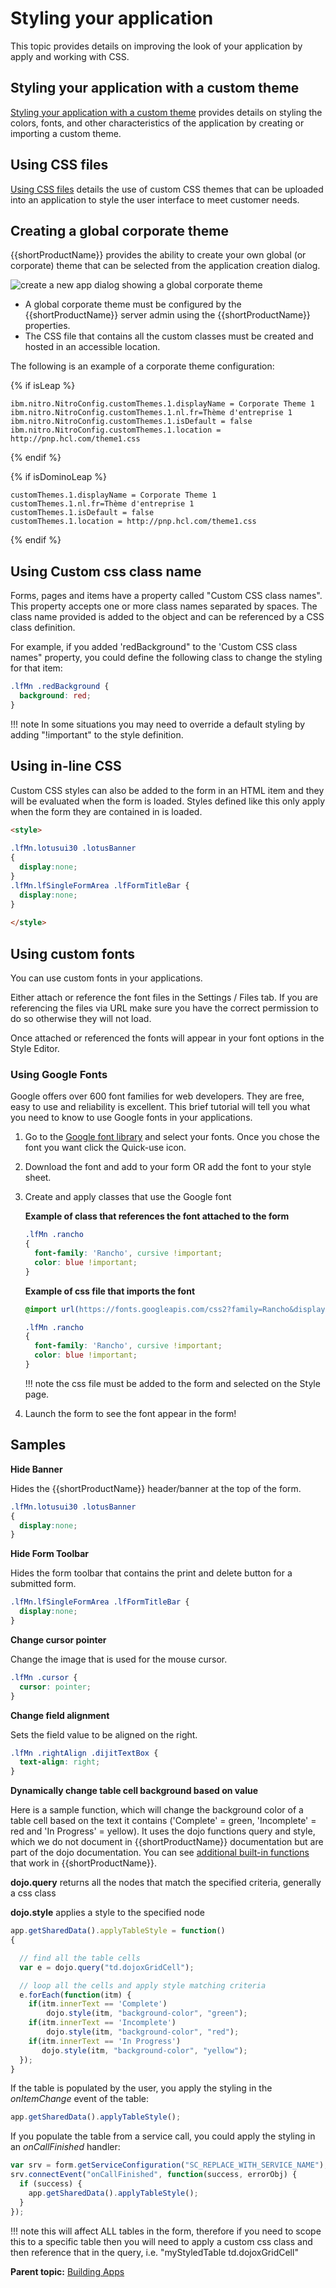 # Styling your application

This topic provides details on improving the look of your application by apply and working with CSS.

## Styling your application with a custom theme

[Styling your application with a custom theme](cr_custom_theme.md) provides details on styling the colors, fonts, and other characteristics of the application by creating or importing a custom theme.

<!---   An application can have one theme; the theme is applied to all forms in the application.
-   Themes are customized in the **Style** tab.
-   Settings made in the **General** section of the **Theme Editor** will be applied to specific attributes of all items in your application, but will be overridden by settings made to a more specific item type. For example, settings made in **General** \> **Fonts** \> **General** can be overridden by values set in **General** \> **Fonts** \> **Label Fonts** or set in **Buttons** \> **Fonts**.
-   A section's background color and border visibility can be set in the item's properties. This will override the theme settings.
-   Background images maintain aspect ratio, but are stretched to fit the browser window.
-   During application design, themes, and custom CSS are not applied to your application. To see how your application will display to end users, use the **Preview** button in either the **Theme Editor** dialog or the main banner.
-   Browsers support different font file types \(eg. .woff, .woff2, .ttf, eot, and .otf\), so when specifying a custom font in your theme, you may need to include multiple font file types for a specific font family in order for it to render in all browsers.
-   Themes can be exported and then imported into another application.
    -   To increase the portability of your customized theme, use the option to **Maintain a link to the file only** for font files and background image, instead of importing them into your application.
-   Some limitations exist in IE8, including differences around the way IE8 displays background images.
-   Custom CSS can be used in combination with themes.
    -   Custom CSS that you have included in your application is applied after all theme styling is applied except when the replace theme checkbox is selected. In this case, the custom CSS is the only styling that is applied to your application. CSS precedence rules still apply though, so some custom CSS may not override all theme settings.
    -   The **Show CSS** feature in the **Style** tab can be used by custom CSS developers to understand the CSS that is being generated by the theme.
    -   Custom CSS is not applied to the sample form in the **Theme Editor** dialog but is applied to the sample form in the **Style** tab.-->

## Using CSS files

[Using CSS files](ex_css_toc.md) details the use of custom CSS themes that can be uploaded into an application to style the user interface to meet customer needs.


## Creating a global corporate theme

{{shortProductName}} provides the ability to create your own global (or corporate) theme that can be selected from the application creation dialog.

![create a new app dialog showing a global corporate theme](graphics/css_corporate_theme_new_app.png)

- A global corporate theme must be configured by the {{shortProductName}} server admin using the {{shortProductName}} properties.
- The CSS file that contains all the custom classes must be created and hosted in an accessible location.

The following is an example of a corporate theme configuration:

{% if isLeap %}
```text
ibm.nitro.NitroConfig.customThemes.1.displayName = Corporate Theme 1
ibm.nitro.NitroConfig.customThemes.1.nl.fr=Thème d'entreprise 1
ibm.nitro.NitroConfig.customThemes.1.isDefault = false
ibm.nitro.NitroConfig.customThemes.1.location = http://pnp.hcl.com/theme1.css
```
{% endif %}

{% if isDominoLeap %}
```text
customThemes.1.displayName = Corporate Theme 1
customThemes.1.nl.fr=Thème d'entreprise 1
customThemes.1.isDefault = false
customThemes.1.location = http://pnp.hcl.com/theme1.css
```
{% endif %}

## Using Custom css class name

Forms, pages and items have a property called "Custom CSS class names".  This property accepts one or more class names separated by spaces.  The class name provided is added to the object and can be referenced by a CSS class definition.  

For example, if you added 'redBackground" to the 'Custom CSS class names" property, you could define the following class to change the styling for that item:

```css
.lfMn .redBackground {
  background: red;
}
```

!!! note
    In some situations you may need to override a default styling by adding "!important" to the style definition.

## Using in-line CSS

Custom CSS styles can also be added to the form in an HTML item and they will be evaluated when the form is loaded.  Styles defined like this only apply when the form they are contained in is loaded.

```html
<style>
  
.lfMn.lotusui30 .lotusBanner
{
  display:none;
}
.lfMn.lfSingleFormArea .lfFormTitleBar {
  display:none;
}
  
</style>
```

## Using custom fonts

You can use custom fonts in your applications.

Either attach or reference the font files in the Settings / Files tab.  If you are referencing the files via URL make sure you have the correct permission to do so otherwise they will not load. 

Once attached or referenced the fonts will appear in your font options in the Style Editor.

### Using Google Fonts

Google offers over 600 font families for web developers. They are free, easy to use and reliability is excellent. This brief tutorial will tell you what you need to know to use Google fonts in your applications.

1. Go to the [Google font library](http://www.google.com/fonts) and select your fonts. Once you chose the font you want click the Quick-use icon.

2. Download the font and add to your form OR add the font to your style sheet.

3. Create and apply classes that use the Google font

    **Example of class that references the font attached to the form**

    ```css
    .lfMn .rancho
    {
      font-family: 'Rancho', cursive !important;
      color: blue !important;
    }
    ```

    **Example of css file that imports the font**

    ```css
    @import url(https://fonts.googleapis.com/css2?family=Rancho&display=swap);

    .lfMn .rancho
    {
      font-family: 'Rancho', cursive !important;
      color: blue !important;
    }
    ```

    !!! note
        the css file must be added to the form and selected on the Style page.

4. Launch the form to see the font appear in the form! 

## Samples

**Hide Banner**

Hides the {{shortProductName}} header/banner at the top of the form.

```css
.lfMn.lotusui30 .lotusBanner
{
  display:none;
}
```

**Hide Form Toolbar**

Hides the form toolbar that contains the print and delete button for a submitted form.

```css
.lfMn.lfSingleFormArea .lfFormTitleBar {
  display:none;
}
```

**Change cursor pointer**

Change the image that is used for the mouse cursor.

```css
.lfMn .cursor {
  cursor: pointer;
}
```

**Change field alignment**

Sets the field value to be aligned on the right.

```css
.lfMn .rightAlign .dijitTextBox {
  text-align: right;
}
```

**Dynamically change table cell background based on value**

Here is a sample function, which will change the background color of a table cell based on the text it contains ('Complete' = green, 'Incomplete' = red and 'In Progress' = yellow). It uses the dojo functions query and style, which we do not document in {{shortProductName}} documentation but are part of the dojo documentation.  You can see [additional built-in functions](ref_jsapi_javascript_security.md) that work in {{shortProductName}}.

**dojo.query** returns all the nodes that match the specified criteria, generally a css class

**dojo.style** applies a style to the specified node 

```javascript
app.getSharedData().applyTableStyle = function()
{

  // find all the table cells
  var e = dojo.query("td.dojoxGridCell");

  // loop all the cells and apply style matching criteria
  e.forEach(function(itm) {
    if(itm.innerText == 'Complete')
        dojo.style(itm, "background-color", "green");
    if(itm.innerText == 'Incomplete')
        dojo.style(itm, "background-color", "red");
    if(itm.innerText == 'In Progress')
       dojo.style(itm, "background-color", "yellow");
  }); 
}
```

If the table is populated by the user, you apply the styling in the *onItemChange* event of the table:

```javascript
app.getSharedData().applyTableStyle();
```

If you populate the table from a service call, you could apply the styling in an *onCallFinished* handler:

```javascript 
var srv = form.getServiceConfiguration("SC_REPLACE_WITH_SERVICE_NAME");
srv.connectEvent("onCallFinished", function(success, errorObj) {
  if (success) {
    app.getSharedData().applyTableStyle();
  } 
});
``` 

!!! note
    this will affect ALL tables in the form, therefore if you need to scope this to a specific table then you will need to apply a custom css class and then reference that in the query, i.e. "myStyledTable td.dojoxGridCell"

**Parent topic:** [Building Apps](cr_creating_and_managing_toc.md)